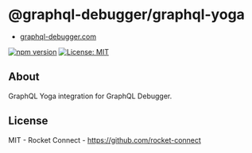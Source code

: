 # @graphql-debugger/graphql-yoga

- [graphql-debugger.com](http://www.graphql-debugger.com)

[![npm version](https://badge.fury.io/js/@graphql-debugger%2Fgraphql-yoga.svg)](https://badge.fury.io/js/@graphql-debugger%2Fgraphql-yoga) [![License: MIT](https://img.shields.io/badge/License-MIT-yellow.svg)](https://opensource.org/licenses/MIT)

## About

GraphQL Yoga integration for GraphQL Debugger.

## License

MIT - Rocket Connect - https://github.com/rocket-connect
